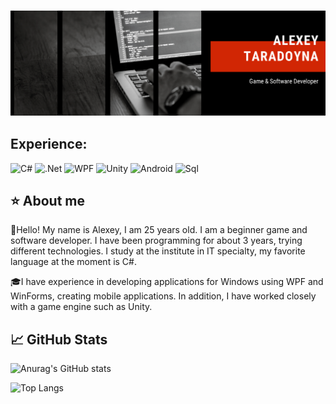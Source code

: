 <!--Header-->
### [![header](https://github.com/Chikipooki/chikipooki/blob/Master-Jedi/assets/Header%20img.png)](https://github.com/Chikipooki) 

<!--Tools and Languages-->
## Experience:
![С#](https://img.shields.io/badge/-C%23-282a36?style=for-the-badge&logo=Csharp&logoColor=violet)
![.Net](https://img.shields.io/badge/-Framework-282a36?style=for-the-badge&logo=.net&logoColor=)
![WPF](https://img.shields.io/badge/-WPF-282a36?style=for-the-badge&logo=xaml&logoColor=)
![Unity](https://img.shields.io/badge/-Unity-282a36?style=for-the-badge&logo=unity&logoColor=)
![Android](https://img.shields.io/badge/-Android-282a36?style=for-the-badge&logo=android&logoColor=)
![Sql](https://img.shields.io/badge/-Sql-282a36?style=for-the-badge&logo=mysql&logoColor=)

<!--Info-->
## ⭐️ About me
📝Hello! My name is Alexey, I am 25 years old. I am a beginner game and software developer. I have been programming for about 3 years, trying different technologies. I study at the institute in IT specialty, my favorite language at the moment is C#.

🎓I have experience in developing applications for Windows using WPF and WinForms, creating mobile applications. In addition, I have worked closely with a game engine such as Unity.

## 📈 GitHub Stats
<!--Stats-->
![Anurag's GitHub stats](https://github-readme-stats.vercel.app/api?username=Chikipooki&theme=dracula&hide=contribs&count_private=true&show_icons=true)

<!--Languages-->
![Top Langs](https://github-readme-stats.vercel.app/api/top-langs/?username=Chikipooki&theme=dracula&hide=Makefile&layout=compact) 
